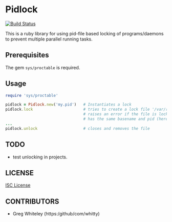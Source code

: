 # Pidlock

[![Build Status](https://travis-ci.org/abangratz/pidlock.png?branch=master)](https://travis-ci.org/abangratz/pidlock)

This is a ruby library for using pid-file based locking of programs/daemons to prevent multiple parallel running tasks.

## Prerequisites

The gem ``sys/proctable`` is required.

## Usage

```ruby
require 'sys/proctable'

pidlock = Pidlock.new('my.pid')   # Instantiates a lock
pidlock.lock                      # tries to create a lock file '/var/run/my.pid';
                                  # raises an error if the file is locked or a program exists that
                                  # has the same basename and pid (here: 'my')
...
pidlock.unlock                    # closes and removes the file
```

## TODO

* test unlocking in projects.


## LICENSE

[ISC License](LICENSE)


## CONTRIBUTORS

  - Greg Whiteley (https:/github/com/whitty)
